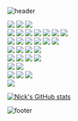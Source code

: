 ![header](https://capsule-render.vercel.app/api?type=wave&color=timeGradient&height=300&section=header&text=hello,there🦀&fontSize=90)

<div align=left>
  <img src="https://img.shields.io/badge/rust-000000?style=for-the-badge&logo=rust&logoColor=white&style=plastic">
  <img src="https://img.shields.io/badge/javascript-F7DF1E?style=for-the-badge&logo=javascript&logoColor=black&style=plastic">
  <img src="https://img.shields.io/badge/java-007396?style=for-the-badge&logo=java&logoColor=white&style=plastic">
  <br />
  
  <img src="https://img.shields.io/badge/html5-E34F26?style=for-the-badge&logo=html5&logoColor=white&style=plastic">
  <img src="https://img.shields.io/badge/css-1572B6?style=for-the-badge&logo=css3&logoColor=white&style=plastic">
  <img src="https://img.shields.io/badge/jquery-0769AD?style=for-the-badge&logo=jquery&logoColor=white&style=plastic">
  <img src="https://img.shields.io/badge/bootstrap-7952B3?style=for-the-badge&logo=bootstrap&logoColor=white&style=plastic">
  <img src="https://img.shields.io/badge/sass-CC6699?style=for-the-badge&logo=sass&logoColor=white&style=plastic">
  <img src="https://img.shields.io/badge/styled component-DB7093?style=for-the-badge&logo=styled components&logoColor=white&style=plastic">
  <img src="https://img.shields.io/badge/ant design-0170FE?style=for-the-badge&logo=ant design&logoColor=white&style=plastic">
  <br />
  
  <img src="https://img.shields.io/badge/react-61DAFB?style=for-the-badge&logo=react&logoColor=black&style=plastic">
  <img src="https://img.shields.io/badge/node.js-339933?style=for-the-badge&logo=Node.js&logoColor=white&style=plastic">
  <img src="https://img.shields.io/badge/spring-6DB33F?style=for-the-badge&logo=spring&logoColor=white&style=plastic">
  <img src="https://img.shields.io/badge/spring-6DB33F?style=for-the-badge&logo=spring&logoColor=white&style=plastic">
  <img src="https://img.shields.io/badge/gradle-02303A?style=for-the-badge&logo=gradle&logoColor=white&style=plastic">
  <img src="https://img.shields.io/badge/apache maven-C71A36?style=for-the-badge&logo=apache maven&logoColor=white&style=plastic">
  <br />
  
  <img src="https://img.shields.io/badge/postgresql-4169E1?style=for-the-badge&logo=postgresql&logoColor=white&style=plastic">
  <img src="https://img.shields.io/badge/oracle-F80000?style=for-the-badge&logo=oracle&logoColor=white">
  <img src="https://img.shields.io/badge/mysql-4479A1?style=for-the-badge&logo=mysql&logoColor=white">
  <img src="https://img.shields.io/badge/mariaDB-003545?style=for-the-badge&logo=mariaDB&logoColor=white">
  <br />
  
  <img src="https://img.shields.io/badge/linux-FCC624?style=for-the-badge&logo=linux&logoColor=black&style=plastic">
  <img src="https://img.shields.io/badge/amazonaws-232F3E?style=for-the-badge&logo=amazonaws&logoColor=white&style=plastic">
  <img src="https://img.shields.io/badge/nginx-009639?style=for-the-badge&logo=nginx&logoColor=white&style=plastic">
  <img src="https://img.shields.io/badge/apache tomcat-F8DC75?style=for-the-badge&logo=apachetomcat&logoColor=white&style=plastic">
  <br />
  
  <img src="https://img.shields.io/badge/leaflet-199900?style=for-the-badge&logo=leaflet&logoColor=white&style=plastic">
  <img src="https://img.shields.io/badge/openlayers-1F6B75?style=for-the-badge&logo=openlayers&logoColor=white&style=plastic">
  <br />
  
  <img src="https://img.shields.io/badge/git-F05032?style=for-the-badge&logo=git&logoColor=white&style=plastic">
  <img src="https://img.shields.io/badge/github-181717?style=for-the-badge&logo=github&logoColor=white&style=plastic">
  <img src="https://img.shields.io/badge/slack-4A154B?style=for-the-badge&logo=slack&logoColor=white&style=plastic">
  <br />
  
  <img src="https://img.shields.io/badge/nintendo switch-E60012?style=for-the-badge&logo=nintendo switch&logoColor=white&style=plastic">  
</div>


[![Nick's GitHub stats](https://github-readme-stats.vercel.app/api/top-langs/?username=nickkies&layout=compact&show_icons=true&theme=radical&count_private=true)](https://github.com/NickKies)


![footer](https://capsule-render.vercel.app/api?section=footer&color=timeGradient&)

